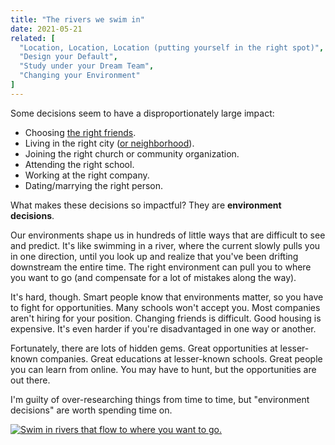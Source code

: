 ```yaml
---
title: "The rivers we swim in"
date: 2021-05-21
related: [
  "Location, Location, Location (putting yourself in the right spot)",
  "Design your Default",
  "Study under your Dream Team",
  "Changing your Environment"
]
---
```


Some decisions seem to have a disproportionately large impact:

- Choosing [the right friends](https://www.instagram.com/p/B1pVlBBFoMk/).
- Living in the right city ([or neighborhood](https://scholar.harvard.edu/files/hendren/files/nbhds_paper.pdf)).
- Joining the right church or community organization.
- Attending the right school.
- Working at the right company.
- Dating/marrying the right person.

What makes these decisions so impactful? They are **environment decisions**.

Our environments shape us in hundreds of little ways that are difficult to see and predict. It's like swimming in a river, where the current slowly pulls you in one direction, until you look up and realize that you've been drifting downstream the entire time. The right environment can pull you to where you want to go (and compensate for a lot of mistakes along the way).

It's hard, though. Smart people know that environments matter, so you have to fight for opportunities. Many schools won't accept you. Most companies aren't hiring for your position. Changing friends is difficult. Good housing is expensive. It's even harder if you're disadvantaged in one way or another.

Fortunately, there are lots of hidden gems. Great opportunities at lesser-known companies. Great educations at lesser-known schools. Great people you can learn from online. You may have to hunt, but the opportunities are out there.

I'm guilty of over-researching things from time to time, but "environment decisions" are worth spending time on.

<a href="https://twitter.com/BryanEBraun/status/1121422714617638912">
  <img src="{{site.url}}/assets/images/rivers-tweet.png" alt="Swim in rivers that flow to where you want to go." />
</a>
